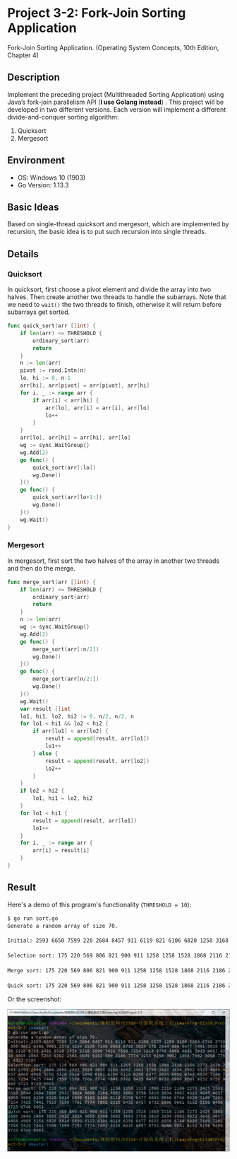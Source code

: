 # Project 3-2: Fork-Join Sorting Application

Fork-Join Sorting Application. (Operating System Concepts, 10th Edition, Chapter 4)

## Description

Implement the preceding project (Multithreaded Sorting Application) using Java’s fork-join parallelism API (**I use Golang instead**) . This project will be developed in two different versions. Each version will implement a different divide-and-conquer sorting algorithm:

1.	Quicksort
2.	Mergesort

## Environment

- OS: Windows 10 (1903)
- Go Version: 1.13.3

## Basic Ideas

Based on single-thread quicksort and mergesort, which are implemented by recursion, the basic idea is to put such recursion into single threads.

## Details

### Quicksort

In quicksort, first choose a pivot element and divide the array into two halves. Then create another two threads to handle the subarrays. Note that we need to `wait()` the two threads to finish, otherwise it will return before subarrays get sorted.

```go
func quick_sort(arr []int) {
	if len(arr) <= THRESHOLD {
		ordinary_sort(arr)
		return
	}
	n := len(arr)
	pivot := rand.Intn(n)
	lo, hi := 0, n-1
	arr[hi], arr[pivot] = arr[pivot], arr[hi]
	for i, _ := range arr {
		if arr[i] < arr[hi] {
			arr[lo], arr[i] = arr[i], arr[lo]
			lo++
		}
	}
	arr[lo], arr[hi] = arr[hi], arr[lo]
	wg := sync.WaitGroup{}
	wg.Add(2)
	go func() {
		quick_sort(arr[:lo])
		wg.Done()
	}()
	go func() {
		quick_sort(arr[lo+1:])
		wg.Done()
	}()
	wg.Wait()
}
```

### Mergesort

In mergesort, first sort the two halves of the array in another two threads and then do the merge.

```go
func merge_sort(arr []int) {
	if len(arr) <= THRESHOLD {
		ordinary_sort(arr)
		return
	}
	n := len(arr)
	wg := sync.WaitGroup{}
	wg.Add(2)
	go func() {
		merge_sort(arr[:n/2])
		wg.Done()
	}()
	go func() {
		merge_sort(arr[n/2:])
		wg.Done()
	}()
	wg.Wait()
	var result []int
	lo1, hi1, lo2, hi2 := 0, n/2, n/2, n
	for lo1 < hi1 && lo2 < hi2 {
		if arr[lo1] < arr[lo2] {
			result = append(result, arr[lo1])
			lo1++
		} else {
			result = append(result, arr[lo2])
			lo2++
		}
	}
	if lo2 < hi2 {
		lo1, hi1 = lo2, hi2
	}
	for lo1 < hi1 {
		result = append(result, arr[lo1])
		lo1++
	}
	for i, _ := range arr {
		arr[i] = result[i]
	}
}
```

## Result

Here's a demo of this program's functionality (`THRESHOLD = 10`):

```bash
$ go run sort.go
Generate a random array of size 70.

Initial: 2593 6650 7599 220 2684 8457 911 6119 821 6106 6820 1258 3168 3663 6748 3758 900 3662 9486 9061 2273 3834 1528 7140 9863 8732 3024 175 2644 806 6477 7441 3810 8986 5320 9723 8435 8328 2425 2116 5890 7425 7559 7254 5814 9740 4868 4645 2932 4657 6256 4908 2888 5256 6102 2583 6635 9152 569 2186 7774 1258 9156 3902 1868 7892 3058 7761 4322 7202

Selection sort: 175 220 569 806 821 900 911 1258 1258 1528 1868 2116 2186 2273 2425 2583 2593 2644 2684 2888 2932 3024 3058 3168 3662 3663 3758 3810 3834 3902 4322 4645 4657 4868 4908 5256 5320 5814 5890 6102 6106 6119 6256 6477 6635 6650 6748 6820 7140 7202 7254 7425 7441 7559 7599 7761 7774 7892 8328 8435 8457 8732 8986 9061 9152 9156 9486 9723 9740 9863

Merge sort: 175 220 569 806 821 900 911 1258 1258 1528 1868 2116 2186 2273 2425 2583 2593 2644 2684 2888 2932 3024 3058 3168 3662 3663 3758 3810 3834 3902 4322 4645 4657 4868 4908 5256 5320 5814 5890 6102 6106 6119 6256 6477 6635 6650 6748 6820 7140 7202 7254 7425 7441 7559 7599 7761 7774 7892 8328 8435 8457 8732 8986 9061 9152 9156 9486 9723 9740 9863

Quick sort: 175 220 569 806 821 900 911 1258 1258 1528 1868 2116 2186 2273 2425 2583 2593 2644 2684 2888 2932 3024 3058 3168 3662 3663 3758 3810 3834 3902 4322 4645 4657 4868 4908 5256 5320 5814 5890 6102 6106 6119 6256 6477 6635 6650 6748 6820 7140 7202 7254 7425 7441 7559 7599 7761 7774 7892 8328 8435 8457 8732 8986 9061 9152 9156 9486 9723 9740 9863
```

Or the screenshot:

![Screenshot](./screenshot.png)

